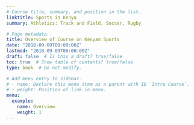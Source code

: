 ```yaml
---
# Course title, summary, and position in the list.
linktitle: Sports in Kenya
summary: Athletics: Track and Field, Soccer, Rugby

# Page metadata.
title: Overview of Course on Kenyan Sports
date: "2018-09-09T00:00:00Z"
lastmod: "2018-09-09T00:00:00Z"
draft: false  # Is this a draft? true/false
toc: true  # Show table of contents? true/false
type: book  # Do not modify.

# Add menu entry to sidebar.
# - name: Declare this menu item as a parent with ID `Intro Course`.
# - weight: Position of link in menu.
menu:
  example:
    name: Overview
    weight: 1
---
```

